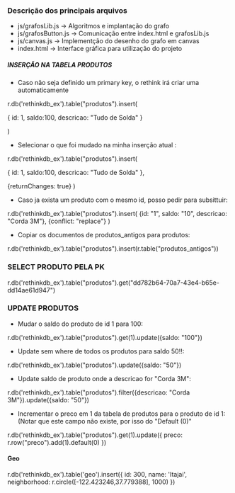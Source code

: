 ### Descrição dos principais arquivos
  - js/grafosLib.js -> Algoritmos e implantação do grafo
  - js/grafosButton.js -> Comunicação entre index.html e grafosLib.js
  - js/canvas.js -> Implementção do desenho do grafo em canvas
  - index.html -> Interface gráfica para utilização do projeto
  
##### INSERÇÃO NA TABELA PRODUTOS

- Caso não seja definido um primary key, o rethink irá criar uma automaticamente

r.db('rethinkdb_ex').table("produtos").insert(
  
  {
    id: 1,
    saldo:100,
    descricao: "Tudo de Solda"
  }
  
)

- Selecionar o que foi mudado na minha inserção atual :

 r.db('rethinkdb_ex').table("produtos").insert(
  
  {
    id: 1,
    saldo:100,
    descricao: "Tudo de Solda"
  },
  
   {returnChanges: true}
)

- Caso ja exista um produto com o mesmo id, posso pedir para subsittuir:

r.db('rethinkdb_ex').table("produtos").insert(
    {id: "1", saldo: "10", descricao: "Corda 3M"},
    {conflict: "replace"}
)

- Copiar os documentos de produtos_antigos para produtos:

r.db('rethinkdb_ex').table("produtos").insert(r.table("produtos_antigos"))

### SELECT PRODUTO PELA PK 

r.db('rethinkdb_ex').table("produtos").get("dd782b64-70a7-43e4-b65e-dd14ae61d947")


### UPDATE PRODUTOS 

- Mudar o saldo do produto de id 1 para 100:

r.db('rethinkdb_ex').table("produtos").get(1).update({saldo: "100"})

- Update sem where de todos os produtos para saldo 50!!:

r.db('rethinkdb_ex').table("produtos").update({saldo: "50"})

- Update saldo de produto onde a descricao for "Corda 3M":

r.db('rethinkdb_ex').table("produtos").filter({descricao: "Corda 3M"}).update({saldo: "50"})

- Incrementar o preco em 1 da tabela de produtos para o produto de id 1: (Notar que este campo não existe, por isso do "Default (0)"

r.db('rethinkdb_ex').table("produtos").get(1).update({
    preco: r.row("preco").add(1).default(0)
})

#### Geo 

r.db('rethinkdb_ex').table('geo').insert({
    id: 300,
    name: 'Itajai',
    neighborhood: r.circle([-122.423246,37.779388], 1000)
})


